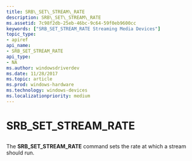 ```yaml
---
title: SRB\_SET\_STREAM\_RATE
description: SRB\_SET\_STREAM\_RATE
ms.assetid: 7c98f2db-25eb-46bc-9c64-59f0eb9600cc
keywords: ["SRB_SET_STREAM_RATE Streaming Media Devices"]
topic_type:
- apiref
api_name:
- SRB_SET_STREAM_RATE
api_type:
- NA
ms.author: windowsdriverdev
ms.date: 11/28/2017
ms.topic: article
ms.prod: windows-hardware
ms.technology: windows-devices
ms.localizationpriority: medium
---
```


# SRB\_SET\_STREAM\_RATE


## <span id="ddk_srb_set_stream_rate_ks"></span><span id="DDK_SRB_SET_STREAM_RATE_KS"></span>


The **SRB\_SET\_STREAM\_RATE** command sets the rate at which a stream should run.

 

 





